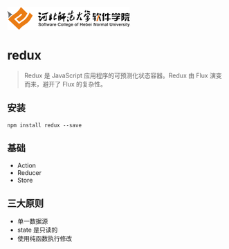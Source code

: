 ![](logo.png)
# **redux**
> Redux 是 JavaScript 应用程序的可预测化状态容器。Redux 由 Flux 演变而来，避开了 Flux 的复杂性。
## 安装
```
npm install redux --save
```
## 基础
+ Action
+ Reducer
+ Store
## 三大原则
+ 单一数据源
+ state 是只读的
+ 使用纯函数执行修改